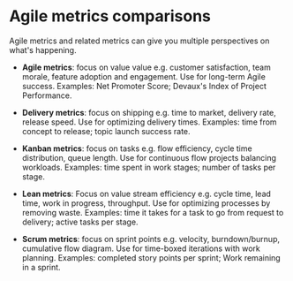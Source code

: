 # Agile metrics comparisons

Agile metrics and related metrics can give you multiple perspectives on what's happening.

* **Agile metrics**: focus on value value e.g. customer satisfaction, team morale, feature adoption and engagement. Use for long-term Agile success. Examples: Net Promoter Score; Devaux's Index of Project Performance.

* **Delivery metrics**: focus on shipping e.g. time to market, delivery rate, release speed. Use for optimizing delivery times. Examples: time from concept to release; topic launch success rate.

* **Kanban metrics**: focus on tasks e.g. flow efficiency, cycle time distribution, queue length. Use for continuous flow projects balancing workloads. Examples: time spent in work stages; number of tasks per stage.

* **Lean metrics**: Focus on value stream efficiency e.g. cycle time, lead time, work in progress, throughput. Use for optimizing processes by removing waste. Examples: time it takes for a task to go from request to delivery; active tasks per stage.

* **Scrum metrics**: focus on sprint points e.g. velocity, burndown/burnup, cumulative flow diagram. Use for time-boxed iterations with work planning. Examples: completed story points per sprint; Work remaining in a sprint.
